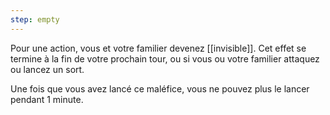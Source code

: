 ```yaml
---
step: empty
---
```

Pour une action, vous et votre familier devenez [[invisible]]. Cet effet se termine à la fin de votre prochain tour, ou si vous ou votre familier attaquez ou lancez un sort.

Une fois que vous avez lancé ce maléfice, vous ne pouvez plus le lancer pendant 1 minute.
